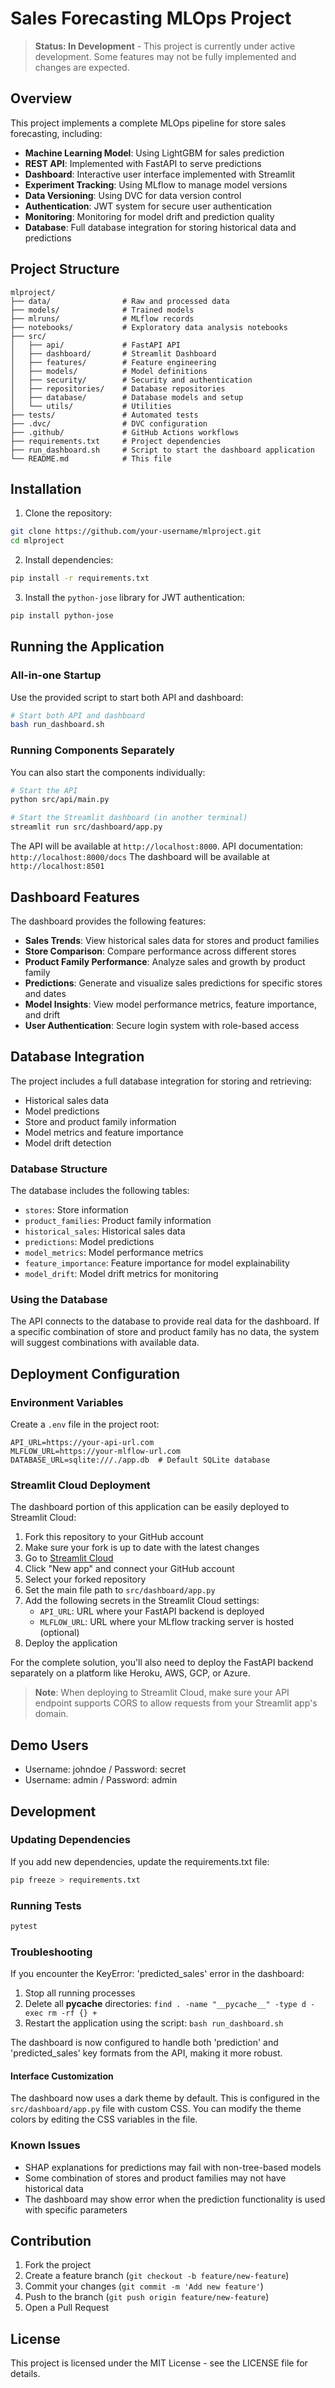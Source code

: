 # Sales Forecasting MLOps Project

> **Status: In Development** - This project is currently under active development. Some features may not be fully implemented and changes are expected.

## Overview

This project implements a complete MLOps pipeline for store sales forecasting, including:

- **Machine Learning Model**: Using LightGBM for sales prediction
- **REST API**: Implemented with FastAPI to serve predictions
- **Dashboard**: Interactive user interface implemented with Streamlit
- **Experiment Tracking**: Using MLflow to manage model versions
- **Data Versioning**: Using DVC for data version control
- **Authentication**: JWT system for secure user authentication
- **Monitoring**: Monitoring for model drift and prediction quality
- **Database**: Full database integration for storing historical data and predictions

## Project Structure

```
mlproject/
├── data/                # Raw and processed data
├── models/              # Trained models
├── mlruns/              # MLflow records
├── notebooks/           # Exploratory data analysis notebooks
├── src/
│   ├── api/             # FastAPI API
│   ├── dashboard/       # Streamlit Dashboard
│   ├── features/        # Feature engineering
│   ├── models/          # Model definitions
│   ├── security/        # Security and authentication
│   ├── repositories/    # Database repositories
│   ├── database/        # Database models and setup
│   └── utils/           # Utilities
├── tests/               # Automated tests
├── .dvc/                # DVC configuration
├── .github/             # GitHub Actions workflows
├── requirements.txt     # Project dependencies
├── run_dashboard.sh     # Script to start the dashboard application
└── README.md            # This file
```

## Installation

1. Clone the repository:
```bash
git clone https://github.com/your-username/mlproject.git
cd mlproject
```

2. Install dependencies:
```bash
pip install -r requirements.txt
```

3. Install the `python-jose` library for JWT authentication:
```bash
pip install python-jose
```

## Running the Application

### All-in-one Startup

Use the provided script to start both API and dashboard:

```bash
# Start both API and dashboard
bash run_dashboard.sh
```

### Running Components Separately

You can also start the components individually:

```bash
# Start the API
python src/api/main.py

# Start the Streamlit dashboard (in another terminal)
streamlit run src/dashboard/app.py
```

The API will be available at `http://localhost:8000`. API documentation: `http://localhost:8000/docs`
The dashboard will be available at `http://localhost:8501`

## Dashboard Features

The dashboard provides the following features:

- **Sales Trends**: View historical sales data for stores and product families
- **Store Comparison**: Compare performance across different stores
- **Product Family Performance**: Analyze sales and growth by product family
- **Predictions**: Generate and visualize sales predictions for specific stores and dates
- **Model Insights**: View model performance metrics, feature importance, and drift
- **User Authentication**: Secure login system with role-based access

## Database Integration

The project includes a full database integration for storing and retrieving:

- Historical sales data
- Model predictions
- Store and product family information
- Model metrics and feature importance
- Model drift detection

### Database Structure

The database includes the following tables:

- `stores`: Store information
- `product_families`: Product family information
- `historical_sales`: Historical sales data
- `predictions`: Model predictions
- `model_metrics`: Model performance metrics
- `feature_importance`: Feature importance for model explainability
- `model_drift`: Model drift metrics for monitoring

### Using the Database

The API connects to the database to provide real data for the dashboard. If a specific combination of store and product family has no data, the system will suggest combinations with available data.

## Deployment Configuration

### Environment Variables

Create a `.env` file in the project root:

```
API_URL=https://your-api-url.com
MLFLOW_URL=https://your-mlflow-url.com
DATABASE_URL=sqlite:///./app.db  # Default SQLite database
```

### Streamlit Cloud Deployment

The dashboard portion of this application can be easily deployed to Streamlit Cloud:

1. Fork this repository to your GitHub account
2. Make sure your fork is up to date with the latest changes
3. Go to [Streamlit Cloud](https://streamlit.io/cloud)
4. Click "New app" and connect your GitHub account
5. Select your forked repository
6. Set the main file path to `src/dashboard/app.py`
7. Add the following secrets in the Streamlit Cloud settings:
   - `API_URL`: URL where your FastAPI backend is deployed
   - `MLFLOW_URL`: URL where your MLflow tracking server is hosted (optional)
8. Deploy the application

For the complete solution, you'll also need to deploy the FastAPI backend separately on a platform like Heroku, AWS, GCP, or Azure.

> **Note**: When deploying to Streamlit Cloud, make sure your API endpoint supports CORS to allow requests from your Streamlit app's domain.

## Demo Users

- Username: johndoe / Password: secret
- Username: admin / Password: admin

## Development

### Updating Dependencies

If you add new dependencies, update the requirements.txt file:

```bash
pip freeze > requirements.txt
```

### Running Tests

```bash
pytest
```

### Troubleshooting

If you encounter the KeyError: 'predicted_sales' error in the dashboard:
1. Stop all running processes
2. Delete all __pycache__ directories: `find . -name "__pycache__" -type d -exec rm -rf {} +`
3. Restart the application using the script: `bash run_dashboard.sh`

The dashboard is now configured to handle both 'prediction' and 'predicted_sales' key formats from the API, making it more robust.

#### Interface Customization

The dashboard now uses a dark theme by default. This is configured in the `src/dashboard/app.py` file with custom CSS. You can modify the theme colors by editing the CSS variables in the file.

### Known Issues

- SHAP explanations for predictions may fail with non-tree-based models
- Some combination of stores and product families may not have historical data
- The dashboard may show error when the prediction functionality is used with specific parameters

## Contribution

1. Fork the project
2. Create a feature branch (`git checkout -b feature/new-feature`)
3. Commit your changes (`git commit -m 'Add new feature'`)
4. Push to the branch (`git push origin feature/new-feature`)
5. Open a Pull Request

## License

This project is licensed under the MIT License - see the LICENSE file for details. 